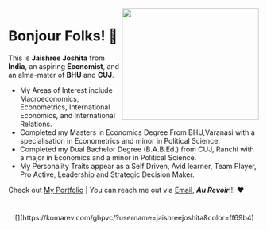 <img align="right" width="275" height="225" src="https://github.com/JaishreeJoshita/JaishreeJoshita/blob/0239f95ed26c53fd7d401736229d555e5c2e76bc/working%20gif.gif">

# Bonjour Folks! 👋
This is **Jaishree Joshita** from **India**, an aspiring **Economist**, and an alma-mater of **BHU** and **CUJ**.
- My Areas of Interest include Macroeconomics, Econometrics, International Economics, and International Relations.
- Completed my Masters in Economics Degree From BHU,Varanasi with a specialisation in Econometrics and minor in Political Science.
- Completed my Dual Bachelor Degree (B.A.B.Ed.) from CUJ, Ranchi with a major in Economics and a minor in Political Science.
- My Personality Traits appear as a Self Driven, Avid learner, Team Player, Pro Active, Leadership and Strategic Decision Maker.

Check out [My Portfolio](https://jaishreejoshita.github.io) | You can reach me out via [Email](jaishreejoshita@gmail.com), ***Au Revoir***!!! ❤️

#
<p align = "center" style ="margin: 0 auto"> 
  ![](https://komarev.com/ghpvc/?username=jaishreejoshita&color=ff69b4)
  </p>
  
